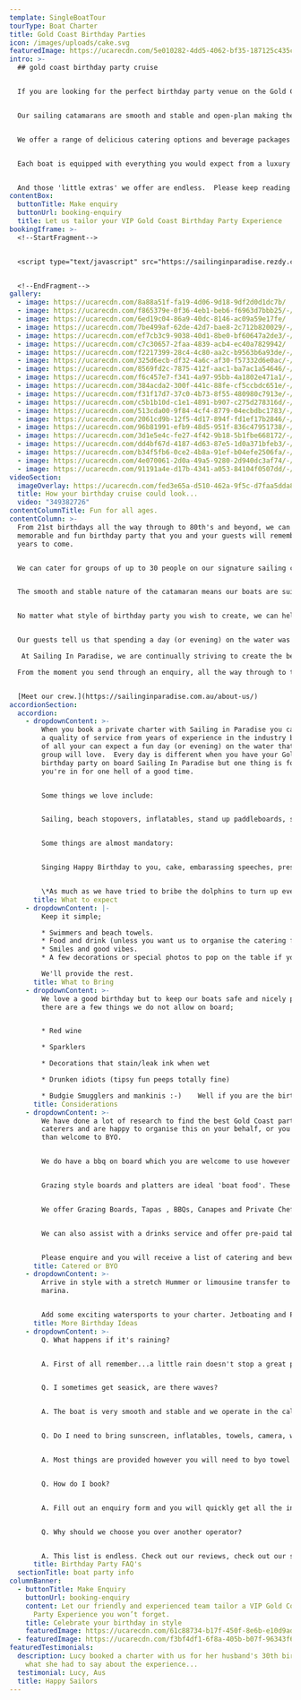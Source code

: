 ```yaml
---
template: SingleBoatTour
tourType: Boat Charter
title: Gold Coast Birthday Parties
icon: /images/uploads/cake.svg
featuredImage: https://ucarecdn.com/5e010282-4dd5-4062-bf35-187125c435c8/
intro: >-
  ## gold coast birthday party cruise


  If you are looking for the perfect birthday party venue on the Gold Coast then look no further. Sailing In Paradise can help to create a memorable birthday experience to share with family and friends aboard one of our beautiful boats.   


  Our sailing catamarans are smooth and stable and open-plan making these boats the perfect venue for your next birthday party event.


  We offer a range of delicious catering options and beverage packages and we also welcome BYO, the choice is absoutely yours.


  Each boat is equipped with everything you would expect from a luxury catamaran including superb sound system with free access to premium Spotify, stainless steel barbecue, large eskies with ice and beautiful bathrooms.


  And those 'little extras' we offer are endless.  Please keep reading for the complete rundown...
contentBox:
  buttonTitle: Make enquiry
  buttonUrl: booking-enquiry
  title: Let us tailor your VIP Gold Coast Birthday Party Experience
bookingIframe: >-
  <!--StartFragment-->


  <script type="text/javascript" src="https://sailinginparadise.rezdy.com/pluginJs?script=modal"></script> <a id="button-booking" class="button-booking rezdy rezdy-modal" href="https://sailinginparadise.rezdy.com/catalog/414811/birthday-parties" style="background: rgb(5, 36, 97); border: 1px solid rgb(5, 36, 97); color: rgb(255, 255, 255); font: bold 14px / 1 &quot;Helvetica Neue&quot;, Helvetica, Arial, sans-serif; padding: 12px 15px; text-align: center; width: 160px; display: block; text-decoration: none; cursor: pointer;">CHECK AVAILABILITY AND BOOK NOW</a>


  <!--EndFragment-->
gallery:
  - image: https://ucarecdn.com/8a88a51f-fa19-4d06-9d18-9df2d0d1dc7b/
  - image: https://ucarecdn.com/f865379e-0f36-4eb1-beb6-f6963d7bbb25/-/preview/-/enhance/50/
  - image: https://ucarecdn.com/6ed19c04-86a9-40dc-8146-ac09a59e17fe/
  - image: https://ucarecdn.com/7be499af-62de-42d7-bae8-2c712b820029/-/preview/-/enhance/34/
  - image: https://ucarecdn.com/ef7cb3c9-9038-40d1-8be0-bf60647a2de3/-/preview/-/enhance/31/
  - image: https://ucarecdn.com/c7c30657-2faa-4839-acb4-ec40a7829942/
  - image: https://ucarecdn.com/f2217399-28c4-4c80-aa2c-b9563b6a93de/-/preview/-/enhance/38/
  - image: https://ucarecdn.com/325d6ecb-df32-4a6c-af30-f57332d6e0ac/-/preview/-/enhance/28/
  - image: https://ucarecdn.com/8569fd2c-7875-412f-aac1-ba7ac1a54646/-/preview/-/enhance/50/
  - image: https://ucarecdn.com/f6c457e7-f341-4a97-95bb-4a1802e471a1/-/crop/1335x1768/0,0/-/preview/
  - image: https://ucarecdn.com/384acda2-300f-441c-88fe-cf5ccbdc651e/-/preview/-/enhance/33/
  - image: https://ucarecdn.com/f31f17d7-37c0-4b73-8f55-480980c7913e/-/preview/-/enhance/50/
  - image: https://ucarecdn.com/c5b1b10d-c1e1-4891-b907-c275d278316d/-/crop/1335x1564/0,0/-/preview/-/enhance/39/
  - image: https://ucarecdn.com/513cda00-9f84-4cf4-8779-04ecbdbc1783/-/crop/1500x1773/0,227/-/preview/-/enhance/40/
  - image: https://ucarecdn.com/2061cd9b-12f5-4d17-894f-fd1ef17b2846/-/crop/1335x1564/0,0/-/preview/-/enhance/42/
  - image: https://ucarecdn.com/96b81991-efb9-48d5-951f-836c47951738/-/preview/-/enhance/63/
  - image: https://ucarecdn.com/3d1e5e4c-fe27-4f42-9b18-5b1fbe668172/-/preview/-/enhance/50/
  - image: https://ucarecdn.com/dd4bf67d-4187-4d63-87e5-1d0a371bfeb3/-/preview/-/enhance/50/
  - image: https://ucarecdn.com/b34f5fb6-0ce2-4b8a-91ef-b04efe2506fa/-/preview/-/enhance/32/
  - image: https://ucarecdn.com/4e070061-2d0a-49a5-9280-2d940dc3af74/-/crop/1333x1564/0,52/-/preview/-/enhance/38/
  - image: https://ucarecdn.com/91191a4e-d17b-4341-a053-84104f0507dd/-/preview/-/enhance/43/
videoSection:
  imageOverlay: https://ucarecdn.com/fed3e65a-d510-462a-9f5c-d7faa5dda8f4/
  title: How your birthday cruise could look...
  video: "349382726"
contentColumnTitle: Fun for all ages.
contentColumn: >-
  From 21st birthdays all the way through to 80th's and beyond, we can create a
  memorable and fun birthday party that you and your guests will remember for
  years to come.


  We can cater for groups of up to 30 people on our signature sailing catamaran the 'Spirit of Gwonda', or up to 20 on our Seawind 1000XL.  If you have a larger group be sure to check out our amazing [Raft-Up Party](https://sailinginparadise.com.au/boat-charter/raft-up-parties/) options.  


  The smooth and stable nature of the catamaran means our boats are suitable for all ages and abilities.   [Take a tour of our boats](https://sailinginparadise.com.au/our-boats/).


  No matter what style of birthday party you wish to create, we can help. Whether you are looking for a relaxing day on the water with a BBQ and a few beers, a kids birthday party with a beach stopover, sand castles, cakes and clowns, or a boat party with cocktails, inflatable flamingos and awesome tunes... bring it on!   


  Our guests tell us that spending a day (or evening) on the water was one of their best ever birthday party ideas!

   At Sailing In Paradise, we are continually striving to create the best experience possible for our guests.  We understand that you want your special day to be memorable, fun, relaxing and stress free and that is exactly where we come in...

  From the moment you send through an enquiry, all the way through to the follow up email with your free souvenir photos after your cruise, we pride ourselves on our professional yet friendly and laid-back attitude.   


  [Meet our crew.](https://sailinginparadise.com.au/about-us/)
accordionSection:
  accordion:
    - dropdownContent: >-
        When you book a private charter with Sailing in Paradise you can expect
        a quality of service from years of experience in the industry but most
        of all your can expect a fun day (or evening) on the water that your
        group will love.  Every day is different when you have your Gold Coast
        birthday party on board Sailing In Paradise but one thing is for sure...
        you're in for one hell of a good time.


        Some things we love include:


        Sailing, beach stopovers, inflatables, stand up paddleboards, snorkeling, sunbathing, sunsets and dolphins.   All included free of charge*.


        Some things are almost mandatory:


        Singing Happy Birthday to you, cake, embarassing speeches, presents, cake, all your favourite songs...did we mention cake?


        \*As much as we have tried to bribe the dolphins to turn up every cruise we can't guarantee they will...fish to chase, waves to jump, fun to be had etc... but it sure is a beautiful sight when they do join us.
      title: What to expect
    - dropdownContent: |-
        Keep it simple;

        * Swimmers and beach towels.
        * Food and drink (unless you want us to organise the catering for you).
        * Smiles and good vibes.
        * A few decorations or special photos to pop on the table if you wish.

        We'll provide the rest.
      title: What to Bring
    - dropdownContent: >-
        We love a good birthday but to keep our boats safe and nicely presented
        there are a few things we do not allow on board;


        * Red wine

        * Sparklers

        * Decorations that stain/leak ink when wet

        * Drunken idiots (tipsy fun peeps totally fine)

        * Budgie Smugglers and mankinis :-)    Well if you are the birthday boy and desperately want to wear one we might bend the rules for you just once...
      title: Considerations
    - dropdownContent: >-
        We have done a lot of research to find the best Gold Coast party
        caterers and are happy to organise this on your behalf, or you are more
        than welcome to BYO.


        We do have a bbq on board which you are welcome to use however we recommend this only if you have booked the boat for 4 hours or more as it can take quite a while for you to cook a BBQ and you need to leave time for relaxation too right?


        Grazing style boards and platters are ideal 'boat food'. These can look sensational as a centrepiece for the large timber tables we have on board and your guests are free to pick away at their convenience.


        We offer Grazing Boards, Tapas , BBQs, Canapes and Private Chefs plus many more catering options.  


        We can also assist with a drinks service and offer pre-paid tabs, drinks packages or paid bar options.   If you prefer to BYO your drinks this is also possible.


        Please enquire and you will receive a list of catering and beverage options.
      title: Catered or BYO
    - dropdownContent: >-
        Arrive in style with a stretch Hummer or limousine transfer to the
        marina.


        Add some exciting watersports to your charter. Jetboating and Parasailing can be arranged and they can pick you up off the boat for a true VIP Experience.
      title: More Birthday Ideas
    - dropdownContent: >-
        Q. What happens if it's raining?


        A. First of all remember...a little rain doesn't stop a great party on our boats ha ha... But do rest assured that we have a very generous wet weather policy as we want you to enjoy your time on board the boat, so if there is torrential rain or storms at the time you will be able to cancel or reschedule your cruise. Please see the full booking policy provided with your invoice for full details or contact our team.


        Q. I sometimes get seasick, are there waves?


        A. The boat is very smooth and stable and we operate in the calm Broadwater so there are not many waves apart from the odd boat wash. Our skilled captains have ways of keeping the boat very smooth so you don't spill your drink and you definitely won't get seasick.


        Q. Do I need to bring sunscreen, inflatables, towels, camera, water or music?


        A. Most things are provided however you will need to byo towel ad camera. One of our friendly staff can let you know what is included when you make your initial enquiry.


        Q. How do I book?


        A. Fill out an enquiry form and you will quickly get all the info you need including availability, pricing, inclusions etc. Then it is simply a matter of paying your deposit to secure your preferred date. But don't dawdle as we quickly book out and we don't want you to be disappointed.


        Q. Why should we choose you over another operator?


        A. This list is endless. Check out our reviews, check out our socials, speak to someone who has been with us before (you would be surprised, you will probably know someone who has been with us?), and we pride ourselves on the fact that our guests keep coming back (some have sailed with us as many as 8 times). We go out of our way to create the best experience possible and are constantly updating, re-inventing, reinvesting and reviewing. We're not happy until you're happy and we want you to come back again and again.  We can blow our own trumpet from time to time right?  :-)
      title: Birthday Party FAQ's
  sectionTitle: boat party info
columnBanner:
  - buttonTitle: Make Enquiry
    buttonUrl: booking-enquiry
    content: Let our friendly and experienced team tailor a VIP Gold Coast Birthday
      Party Experience you won’t forget.
    title: Celebrate your birthday in style
    featuredImage: https://ucarecdn.com/61c88734-b17f-450f-8e6b-e10d9ade46f2/
  - featuredImage: https://ucarecdn.com/f3bf4df1-6f8a-405b-b07f-96343f6aa19c/
featuredTestimonials:
  description: Lucy booked a charter with us for her husband's 30th birthday, read
    what she had to say about the experience...
  testimonial: Lucy, Aus
  title: Happy Sailors
---
```


